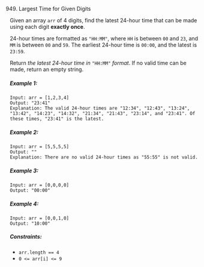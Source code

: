 949. Largest Time for Given Digits

Given an array ```arr``` of 4 digits, find the latest 24-hour time that can be made using each digit **exactly once**.

24-hour times are formatted as ```"HH:MM"```, where ```HH``` is between ```00``` and ```23```, and ```MM``` is between ```00``` and ```59```. The earliest 24-hour time is ```00:00```, and the latest is ```23:59```.

Return *the latest 24-hour time in* ```"HH:MM"``` *format*. If no valid time can be made, return an empty string.

##### Example 1:
```
Input: arr = [1,2,3,4]
Output: "23:41"
Explanation: The valid 24-hour times are "12:34", "12:43", "13:24", "13:42", "14:23", "14:32", "21:34", "21:43", "23:14", and "23:41". Of these times, "23:41" is the latest.
```
##### Example 2:
```
Input: arr = [5,5,5,5]
Output: ""
Explanation: There are no valid 24-hour times as "55:55" is not valid.
```
##### Example 3:
```
Input: arr = [0,0,0,0]
Output: "00:00"
```
##### Example 4:
```
Input: arr = [0,0,1,0]
Output: "10:00"
```

##### Constraints:

* ```arr.length == 4```
* ```0 <= arr[i] <= 9```